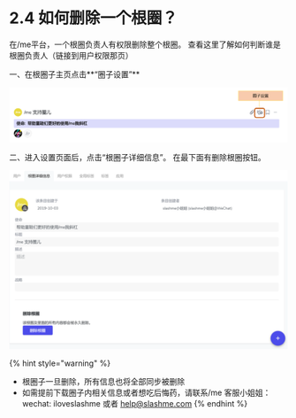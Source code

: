 # 2.4 如何删除一个根圈？

在/me平台，一个根圈负责人有权限删除整个根圈。 查看这里了解如何判断谁是根圈负责人（链接到用户权限那页）

一、在根圈子主页点击**“圈子设置”**​

![&#x6839;&#x5708;&#x8BBE;&#x7F6E;](../.gitbook/assets/genquan4-1.png)

二、进入设置页面后，点击“根圈子详细信息”。 在最下面有删除根圈按钮。

![&#x6839;&#x5708;&#x8BE6;&#x7EC6;&#x4FE1;&#x606F;](../.gitbook/assets/genquan4-2%20%282%29.png)

{% hint style="warning" %}
* 根圈子一旦删除，所有信息也将全部同步被删除
* 如需提前下载圈子内相关信息或者想吃后悔药，请联系/me 客服小姐姐：wechat: iloveslashme 或者 help@slashme.com
{% endhint %}



